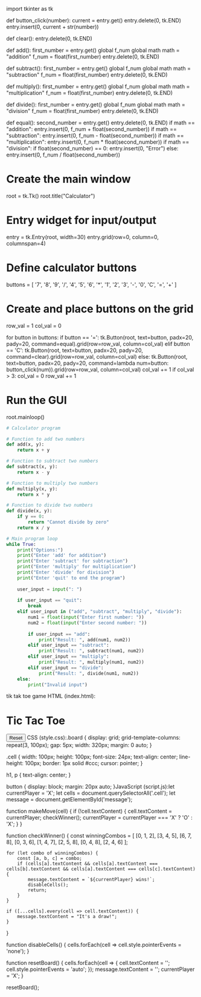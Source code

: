 
import tkinter as tk

def button_click(number):
    current = entry.get()
    entry.delete(0, tk.END)
    entry.insert(0, current + str(number))

def clear():
    entry.delete(0, tk.END)

def add():
    first_number = entry.get()
    global f_num
    global math
    math = "addition"
    f_num = float(first_number)
    entry.delete(0, tk.END)

def subtract():
    first_number = entry.get()
    global f_num
    global math
    math = "subtraction"
    f_num = float(first_number)
    entry.delete(0, tk.END)

def multiply():
    first_number = entry.get()
    global f_num
    global math
    math = "multiplication"
    f_num = float(first_number)
    entry.delete(0, tk.END)

def divide():
    first_number = entry.get()
    global f_num
    global math
    math = "division"
    f_num = float(first_number)
    entry.delete(0, tk.END)

def equal():
    second_number = entry.get()
    entry.delete(0, tk.END)
    if math == "addition":
        entry.insert(0, f_num + float(second_number))
    if math == "subtraction":
        entry.insert(0, f_num - float(second_number))
    if math == "multiplication":
        entry.insert(0, f_num * float(second_number))
    if math == "division":
        if float(second_number) == 0:
            entry.insert(0, "Error")
        else:
            entry.insert(0, f_num / float(second_number))

# Create the main window
root = tk.Tk()
root.title("Calculator")

# Entry widget for input/output
entry = tk.Entry(root, width=30)
entry.grid(row=0, column=0, columnspan=4)

# Define calculator buttons
buttons = [
    '7', '8', '9', '/',
    '4', '5', '6', '*',
    '1', '2', '3', '-',
    '0', 'C', '=', '+'
]

# Create and place buttons on the grid
row_val = 1
col_val = 0

for button in buttons:
    if button == '=':
        tk.Button(root, text=button, padx=20, pady=20, command=equal).grid(row=row_val, column=col_val)
    elif button == 'C':
        tk.Button(root, text=button, padx=20, pady=20, command=clear).grid(row=row_val, column=col_val)
    else:
        tk.Button(root, text=button, padx=20, pady=20, command=lambda num=button: button_click(num)).grid(row=row_val, column=col_val)
    col_val += 1
    if col_val > 3:
        col_val = 0
        row_val += 1

# Run the GUI
root.mainloop() 





```python
# Calculator program

# Function to add two numbers
def add(x, y):
    return x + y

# Function to subtract two numbers
def subtract(x, y):
    return x - y

# Function to multiply two numbers
def multiply(x, y):
    return x * y

# Function to divide two numbers
def divide(x, y):
    if y == 0:
        return "Cannot divide by zero"
    return x / y

# Main program loop
while True:
    print("Options:")
    print("Enter 'add' for addition")
    print("Enter 'subtract' for subtraction")
    print("Enter 'multiply' for multiplication")
    print("Enter 'divide' for division")
    print("Enter 'quit' to end the program")
    
    user_input = input(": ")
    
    if user_input == "quit":
        break
    elif user_input in ("add", "subtract", "multiply", "divide"):
        num1 = float(input("Enter first number: "))
        num2 = float(input("Enter second number: "))
        
        if user_input == "add":
            print("Result: ", add(num1, num2))
        elif user_input == "subtract":
            print("Result: ", subtract(num1, num2))
        elif user_input == "multiply":
            print("Result: ", multiply(num1, num2))
        elif user_input == "divide":
            print("Result: ", divide(num1, num2))
    else:
        print("Invalid input")
```
tik tak toe game 
HTML (index.html):<!DOCTYPE html>
<html>
<head>
    <link rel="stylesheet" type="text/css" href="style.css">
</head>
<body>
    <h1>Tic Tac Toe</h1>
    <div class="board">
        <div class="cell" onclick="makeMove(this)"></div>
        <div class="cell" onclick="makeMove(this)"></div>
        <div class="cell" onclick="makeMove(this)"></div>
        <div class="cell" onclick="makeMove(this)"></div>
        <div class="cell" onclick="makeMove(this)"></div>
        <div class="cell" onclick="makeMove(this)"></div>
        <div class="cell" onclick="makeMove(this)"></div>
        <div class="cell" onclick="makeMove(this)"></div>
        <div class="cell" onclick="makeMove(this)"></div>
    </div>
    <p id="message"></p>
    <button id="resetButton" onclick="resetBoard()">Reset</button>
    <script src="script.js"></script>
</body>
</html>CSS (style.css):.board {
    display: grid;
    grid-template-columns: repeat(3, 100px);
    gap: 5px;
    width: 320px;
    margin: 0 auto;
}

.cell {
    width: 100px;
    height: 100px;
    font-size: 24px;
    text-align: center;
    line-height: 100px;
    border: 1px solid #ccc;
    cursor: pointer;
}

h1, p {
    text-align: center;
}

button {
    display: block;
    margin: 20px auto;
}JavaScript (script.js):let currentPlayer = 'X';
let cells = document.querySelectorAll('.cell');
let message = document.getElementById('message');

function makeMove(cell) {
    if (!cell.textContent) {
        cell.textContent = currentPlayer;
        checkWinner();
        currentPlayer = currentPlayer === 'X' ? 'O' : 'X';
    }
}

function checkWinner() {
    const winningCombos = [
        [0, 1, 2], [3, 4, 5], [6, 7, 8],
        [0, 3, 6], [1, 4, 7], [2, 5, 8],
        [0, 4, 8], [2, 4, 6]
    ];

    for (let combo of winningCombos) {
        const [a, b, c] = combo;
        if (cells[a].textContent && cells[a].textContent === cells[b].textContent && cells[a].textContent === cells[c].textContent) {
            message.textContent = `${currentPlayer} wins!`;
            disableCells();
            return;
        }
    }

    if ([...cells].every(cell => cell.textContent)) {
        message.textContent = "It's a draw!";
    }
}

function disableCells() {
    cells.forEach(cell => cell.style.pointerEvents = 'none');
}

function resetBoard() {
    cells.forEach(cell => {
        cell.textContent = '';
        cell.style.pointerEvents = 'auto';
    });
    message.textContent = '';
    currentPlayer = 'X';
}

resetBoard();
